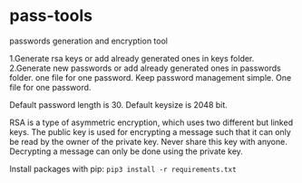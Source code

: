# pass-tools
passwords generation and encryption tool

1.Generate rsa keys or add already generated ones in keys folder.
2.Generate new passwords or add already generated ones in passwords folder. one file for one password. Keep password management simple. One file for one password.

Default password length is 30. Default keysize is 2048 bit.

RSA is a type of asymmetric encryption, which uses two different but linked keys. The public key is used for encrypting a message such that it can only be read by the owner of the private key. Never share this key with anyone. Decrypting a message can only be done using the private key.

Install packages with pip: `pip3 install -r requirements.txt`

